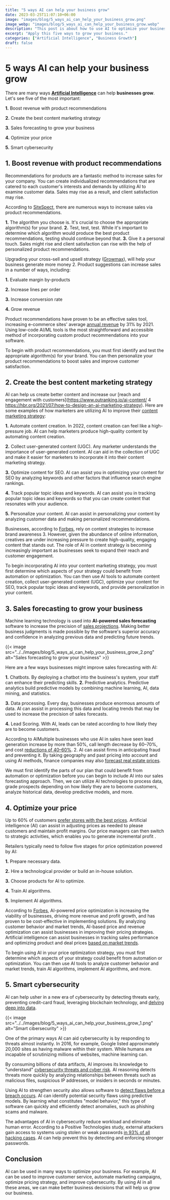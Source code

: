 ```yaml
---
title: "5 ways AI can help your business grow"
date: 2023-03-25T11:07:10+06:00
image: "images/blog/5_ways_ai_can_help_your_business_grow.png"
image_webp: "images/blog/5_ways_ai_can_help_your_business_grow.webp"
description: "This post is about how to use AI to optimize your business. It covers 5 ways you can use AI to improve your customer service, automate your marketing campaigns, optimize your pricing strategy, improve your cybersecurity and nuclear fusion experiments. By using AI in these areas, you can make better business decisions that will help you grow your business."
excerpt: "Apply this five ways to grow your business."
categories: ["Artificial Intelligence", "Business Growth"]
draft: false
---
```


# 5 ways AI can help your business grow

There are many ways [**Artificial Intelligence**](https://businessai.raulferrer.dev/post/artificial_intelligence_in_business/) can help **businesses grow**. Let's see five of the most important:

**1.** Boost revenue with product recommendations

**2.** Create the best content marketing strategy

**3.** Sales forecasting to grow your business

**4.** Optimize your price

**5.** Smart cybersecurity

## 1. Boost revenue with product recommendations

Recommendations for products are a fantastic method to increase sales for your company.
You can create individualized recommendations that are catered to each customer's interests and demands by utilizing AI to examine customer data.
Sales may rise as a result, and client satisfaction may rise.


According to [SiteSpect](https://www.sitespect.com/blog-how-to-boost-revenue-with-product-recommendations/), there are numerous ways to increase sales via product recommendations.

**1.** The algorithm you choose is. It's crucial to choose the appropriate algorithm(s) for your brand.
**2.** Test, test, test. While it's important to determine which algorithm would produce the best product recommendations, testing should continue beyond that.
**3.** Give it a personal touch. Sales might rise and client satisfaction can rise with the help of personalized product recommendations.

Upgrading your cross-sell and upsell strategy ([Growmax](https://www.growmax.io/blog/boost-sales-product-recommendations)), will help your business generate more money 2. Product suggestions can increase sales in a number of ways, including:

**1.** Evaluate margin by-products

**2.** Increase lines per order

**3.** Increase conversion rate

**4.** Grow revenue

Product recommendations have proven to be an effective sales tool, increasing e-commerce sites' average [annual revenue](https://www.mage.ai/blog/how-product-recommendations-can-increase-revenue-for-e-commerce) by 31% by 2021. Using low-code AI/ML tools is the most straightforward and accessible method of incorporating custom product recommendations into your software.

To begin with product recommendations, you must first identify and test the appropriate algorithm(s) for your brand. You can then personalize your product recommendations to boost sales and improve customer satisfaction.

## 2. Create the best content marketing strategy
AI can help us create better content and increase our [reach and engagement with customers](https://www.outranking.io/ai-content/ 4 https://hbr.org/2021/07/how-to-design-an-ai-marketing-strategy). Here are some examples of how marketers are utilizing AI to improve their [content marketing strategy](https://www.forbes.com/sites/forbestechcouncil/2022/06/08/five-ways-marketers-are-using-ai-to-elevate-their-content-marketing-strategy/):

**1.** Automate content creation. In 2022, content creation can feel like a high-pressure job. AI can help marketers produce high-quality content by automating content creation.

**2.** Collect user-generated content (UGC). Any marketer understands the importance of user-generated content. AI can aid in the collection of UGC and make it easier for marketers to incorporate it into their content marketing strategy.

**3.** Optimize content for SEO. AI can assist you in optimizing your content for SEO by analyzing keywords and other factors that influence search engine rankings.

**4.** Track popular topic ideas and keywords. AI can assist you in tracking popular topic ideas and keywords so that you can create content that resonates with your audience.

**5.** Personalize your content. AI can assist in personalizing your content by analyzing customer data and making personalized recommendations.

Businesses, according to [Forbes](https://www.forbes.com/sites/johnhall/2023/02/05/how-businesses-can-use-ai-to-improve-their-content-strategy-in-2023/), rely on content strategies to increase brand awareness 3. However, given the abundance of online information, creatives are under increasing pressure to create high-quality, engaging content that stands out. The role of AI in content strategy is becoming increasingly important as businesses seek to expand their reach and customer engagement.

To begin incorporating AI into your content marketing strategy, you must first determine which aspects of your strategy could benefit from automation or optimization. You can then use AI tools to automate content creation, collect user-generated content (UGC), optimize your content for SEO, track popular topic ideas and keywords, and provide personalization in your content.

## 3. Sales forecasting to grow your business

Machine learning technology is used into **AI-powered sales forecasting** software to increase the precision of [sales projections](https://geekyants.com/blog/how-to-use-ai-to-improve-sales-forecasting-accuracy/). Making better business judgments is made possible by the software's superior accuracy and confidence in analyzing previous data and predicting future trends.

{{< image
src="../../images/blog/5_ways_ai_can_help_your_business_grow_2.png"
alt="Sales forecasting to grow your business" >}}

Here are a few ways businesses might improve sales forecasting with AI:

**1.** Chatbots. By deploying a chatbot into the business's system, your staff can enhance their predicting skills.
**2.** Predictive analytics. Predictive analytics build predictive models by combining machine learning, AI, data mining, and statistics.

**3.** Data processing. Every day, businesses produce enormous amounts of data. AI can assist in processing this data and locating trends that may be used to increase the precision of sales forecasts.

**4.** Lead Scoring. With AI, leads can be rated according to how likely they are to become customers.

According to AIMultiple businesses who use AI in sales have seen lead generation increase by more than 50%, call length decrease by 60–70%, and cost [reductions of 40–60%](https://research.aimultiple.com/sales-ai/). 2. AI can assist firms in anticipating fraud and preventing it. By taking geography and past pricing into account and using AI methods, finance companies may also [forecast real estate prices](https://geekflare.com/ai-powered-business-forecasting-tools/).

We must first identify the parts of our plan that could benefit from automation or optimization before you can begin to include AI into our sales forecasting approach. Then, we can utilize AI technologies to process data, grade prospects depending on how likely they are to become customers, analyze historical data, develop predictive models, and more.

## 4. Optimize your price

Up to 60% of customers [prefer stores with the best prices](https://www.forbes.com/sites/forbestechcouncil/2019/08/05/how-ai-can-help-with-your-price-optimization/). Artificial intelligence (AI) can assist in adjusting prices as needed to please customers and maintain profit margins. Our price managers can then switch to strategic activities, which enables you to generate incremental profit .


Retailers typically need to follow five stages for price optimization powered by AI:

**1.** Prepare necessary data.

**2.** Hire a technological provider or build an in-house solution.

**3.** Choose products for AI to optimize.

**4.** Train AI algorithms.

**5.** Implement AI algorithms.

According to [Forbes](https://www.forbes.com/sites/louiscolumbus/2020/09/20/10-ways-ai-is-revolutionizing-sales/), AI-powered price optimization is increasing the viability of businesses, driving more revenue and profit growth, and has proven to be cost-effective in implementing solutions. By analyzing customer behavior and market trends, AI-based price and revenue optimization can assist businesses in improving their pricing strategies. Artificial intelligence can assist businesses in tracking sales performance and optimizing product and deal prices [based on market trends](https://www.saleshacker.com/ai-for-sales/).

To begin using AI in your price optimization strategy, you must first determine which aspects of your strategy could benefit from automation or optimization. You can then use AI tools to analyze customer behavior and market trends, train AI algorithms, implement AI algorithms, and more.


## 5. Smart cybersecurity

AI can help usher in a new era of cybersecurity by detecting threats early, preventing credit-card fraud, leveraging blockchain technology, and [delving deep into data](https://www.weforum.org/agenda/2021/06/4-ways-ai-new-age-of-cybersecurity/).

{{< image
src="../../images/blog/5_ways_ai_can_help_your_business_grow_1.png"
alt="Smart cibersecurity" >}}

One of the primary ways AI can aid cybersecurity is by responding to threats almost instantly. In 2016, for example, Google listed approximately 20,000 sites as having malware within their system. While humans are incapable of scrutinizing millions of websites, machine learning can.

By consuming billions of data artifacts, AI improves its knowledge to "understand" [cybersecurity threats and cyber risk](https://www.ibm.com/security/artificial-intelligence). AI reasoning detects threats more quickly by analyzing relationships between threats such as malicious files, suspicious IP addresses, or insiders in seconds or minutes.

Using AI to strengthen security also allows software to [detect flaws before a breach occurs](https://www.forbes.com/sites/forbesbusinesscouncil/2023/02/28/using-ai-to-compliment-cybersecurity-and-threat-detection/). AI can identify potential security flaws using predictive models. By learning what constitutes "model behavior," this type of software can quickly and efficiently detect anomalies, such as phishing scams and malware.

The advantages of AI in cybersecurity reduce workload and eliminate human error. According to a Positive Technologies study, external attackers gain access to systems using stolen or weak passwords [in 93% of all hacking cases](https://www.forbes.com/sites/forbesbusinesscouncil/2023/02/28/using-ai-to-compliment-cybersecurity-and-threat-detection/). AI can help prevent this by detecting and enforcing stronger passwords.


## Conclusion
AI can be used in many ways to optimize your business. For example, AI can be used  to improve customer service, automate marketing campaigns, optimize pricing strategy, and improve cybersecurity. By using AI in all these areas, we can make better business decisions that will help us grow our business.

